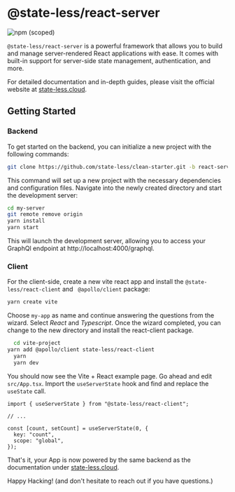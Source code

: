 # @state-less/react-server

![npm (scoped)](https://img.shields.io/npm/v/@state-less/react-server)

`@state-less/react-server` is a powerful framework that allows you to build and manage server-rendered React applications with ease. It comes with built-in support for server-side state management, authentication, and more.

For detailed documentation and in-depth guides, please visit the official website at [state-less.cloud](https://state-less.cloud).

## Getting Started
### Backend

To get started on the backend, you can initialize a new project with the following commands:

```bash
git clone https://github.com/state-less/clean-starter.git -b react-server my-server
```

This command will set up a new project with the necessary dependencies and configuration files. Navigate into the newly created directory and start the development server:

```bash
cd my-server
git remote remove origin
yarn install
yarn start
```

This will launch the development server, allowing you to access your GraphQl endpoint at http://localhost:4000/graphql.

### Client
For the client-side, create a new vite react app and install the `@state-less/react-client` and ` @apollo/client` package:

```bash
yarn create vite
```

Choose  `my-app` as name and continue answering the questions from the wizard. Select *React* and *Typescript*. Once the wizard completed, you can change to the new directory and install the react-client package.

```bash
  cd vite-project
yarn add @apollo/client state-less/react-client
  yarn
  yarn dev
```

You should now see the Vite + React example page. Go ahead and edit `src/App.tsx`. Import the `useServerState` hook and find and replace the `useState` call.

```tsx
import { useServerState } from "@state-less/react-client";

// ...

const [count, setCount] = useServerState(0, {
  key: "count",
  scope: "global",
});
```

That's it, your App is now powered by the same backend as the documentation under [state-less.cloud](https://state-less.cloud). 

Happy Hacking! (and don't hesitate to reach out if you have questions.)